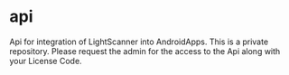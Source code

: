 # api
Api for integration of LightScanner into AndroidApps. This is a private repository. Please request the admin for the access to the Api along with your License Code.
